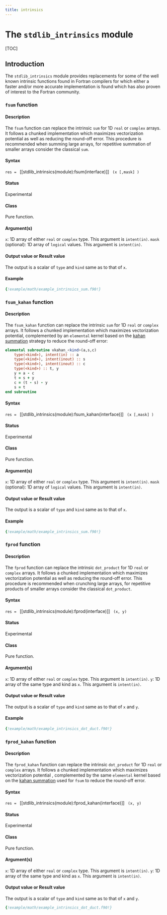 ```yaml
---
title: intrinsics
---
```


# The `stdlib_intrinsics` module

[TOC]

## Introduction

The `stdlib_intrinsics` module provides replacements for some of the well known intrinsic functions found in Fortran compilers for which either a faster and/or more accurate implementation is found which has also proven of interest to the Fortran community.

<!-- -- -- -- -- -- -- -- -- -- -- -- -- -- -- -- -- -- -- -->
### `fsum` function

#### Description

The `fsum` function can replace the intrinsic `sum` for 1D `real` or `complex` arrays. It follows a chunked implementation which maximizes vectorization potential as well as reducing the round-off error. This procedure is recommended when summing large arrays, for repetitive summation of smaller arrays consider the classical `sum`.

#### Syntax

`res = ` [[stdlib_intrinsics(module):fsum(interface)]] ` (x [,mask] )`

#### Status

Experimental

#### Class

Pure function.

#### Argument(s)

`x`: 1D array of either `real` or `complex` type. This argument is `intent(in)`.
`mask` (optional): 1D array of `logical` values. This argument is `intent(in)`.

#### Output value or Result value

The output is a scalar of `type` and `kind` same as to that of `x`.

#### Example

```fortran
{!example/math/example_intrinsics_sum.f90!}
```

<!-- -- -- -- -- -- -- -- -- -- -- -- -- -- -- -- -- -- -- -->
### `fsum_kahan` function

#### Description

The `fsum_kahan` function can replace the intrinsic `sum` for 1D `real` or `complex` arrays. It follows a chunked implementation which maximizes vectorization potential, complemented by an `elemental` kernel based on the [kahan summation](https://en.wikipedia.org/wiki/Kahan_summation_algorithm) strategy to reduce the round-off error:

```fortran
elemental subroutine vkahan_<kind>(a,s,c)
    type(<kind>), intent(in) :: a
    type(<kind>), intent(inout) :: s
    type(<kind>), intent(inout) :: c
    type(<kind>) :: t, y
    y = a - c
    t = s + y
    c = (t - s) - y
    s = t
end subroutine
```

#### Syntax

`res = ` [[stdlib_intrinsics(module):fsum_kahan(interface)]] ` (x [,mask] )`

#### Status

Experimental

#### Class

Pure function.

#### Argument(s)

`x`: 1D array of either `real` or `complex` type. This argument is `intent(in)`.
`mask` (optional): 1D array of `logical` values. This argument is `intent(in)`.

#### Output value or Result value

The output is a scalar of `type` and `kind` same as to that of `x`.

#### Example

```fortran
{!example/math/example_intrinsics_sum.f90!}
```

<!-- -- -- -- -- -- -- -- -- -- -- -- -- -- -- -- -- -- -- -->
### `fprod` function

#### Description

The `fprod` function can replace the intrinsic `dot_product` for 1D `real` or `complex` arrays. It follows a chunked implementation which maximizes vectorization potential as well as reducing the round-off error. This procedure is recommended when crunching large arrays, for repetitive products of smaller arrays consider the classical `dot_product`.

#### Syntax

`res = ` [[stdlib_intrinsics(module):fprod(interface)]] ` (x, y)`

#### Status

Experimental

#### Class

Pure function.

#### Argument(s)

`x`: 1D array of either `real` or `complex` type. This argument is `intent(in)`.
`y`: 1D array of the same type and kind as `x`. This argument is `intent(in)`.

#### Output value or Result value

The output is a scalar of `type` and `kind` same as to that of `x` and `y`.

#### Example

```fortran
{!example/math/example_intrinsics_dot_duct.f90!}
```

<!-- -- -- -- -- -- -- -- -- -- -- -- -- -- -- -- -- -- -- -->
### `fprod_kahan` function

#### Description

The `fprod_kahan` function can replace the intrinsic `dot_product` for 1D `real` or `complex` arrays. It follows a chunked implementation which maximizes vectorization potential , complemented by the same `elemental` kernel based on the [kahan summation](https://en.wikipedia.org/wiki/Kahan_summation_algorithm) used for `fsum` to reduce the round-off error.

#### Syntax

`res = ` [[stdlib_intrinsics(module):fprod_kahan(interface)]] ` (x, y)`

#### Status

Experimental

#### Class

Pure function.

#### Argument(s)

`x`: 1D array of either `real` or `complex` type. This argument is `intent(in)`.
`y`: 1D array of the same type and kind as `x`. This argument is `intent(in)`.

#### Output value or Result value

The output is a scalar of `type` and `kind` same as to that of `x` and `y`.

```fortran
{!example/math/example_intrinsics_dot_duct.f90!}
```